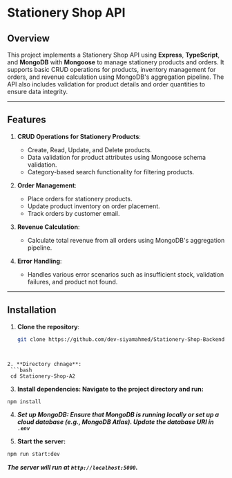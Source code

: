 # Stationery Shop API

## Overview

This project implements a Stationery Shop API using **Express**, **TypeScript**, and **MongoDB** with **Mongoose** to manage stationery products and orders. It supports basic CRUD operations for products, inventory management for orders, and revenue calculation using MongoDB's aggregation pipeline. The API also includes validation for product details and order quantities to ensure data integrity.

---

## Features

1. **CRUD Operations for Stationery Products**:
   - Create, Read, Update, and Delete products.
   - Data validation for product attributes using Mongoose schema validation.
   - Category-based search functionality for filtering products.

2. **Order Management**:
   - Place orders for stationery products.
   - Update product inventory on order placement.
   - Track orders by customer email.

3. **Revenue Calculation**:
   - Calculate total revenue from all orders using MongoDB's aggregation pipeline.

4. **Error Handling**:
   - Handles various error scenarios such as insufficient stock, validation failures, and product not found.

---

## Installation

1. **Clone the repository**:
   ```bash
   git clone https://github.com/dev-siyamahmed/Stationery-Shop-Backend.git
  ```


2. **Directory chnage**:
   ```bash
   cd Stationery-Shop-A2
  ```


3. **Install dependencies: Navigate to the project directory and run:**
 ```bash 
 npm install 
 ```

4.  ***Set up MongoDB: Ensure that MongoDB is running locally or set up a cloud database (e.g., MongoDB Atlas). Update the database URI in `.env`***


5. **Start the server:**
```bash
npm run start:dev

```

***The server will run at `http://localhost:5000`.***